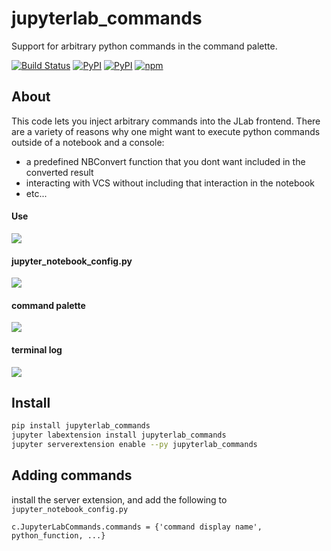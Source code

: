 # jupyterlab_commands
Support for arbitrary python commands in the command palette. 

[![Build Status](https://travis-ci.org/timkpaine/jupyterlab_commands.svg?branch=master)](https://travis-ci.org/timkpaine/jupyterlab_commands)
[![PyPI](https://img.shields.io/pypi/l/jupyterlab_commands.svg)](https://pypi.python.org/pypi/jupyterlab_commands)
[![PyPI](https://img.shields.io/pypi/v/jupyterlab_commands.svg)](https://pypi.python.org/pypi/jupyterlab_commands)
[![npm](https://img.shields.io/npm/v/jupyterlab_commands.svg)](https://www.npmjs.com/package/jupyterlab_commands)



## About
This code lets you inject arbitrary commands into the JLab frontend. There are a variety of reasons why one might want to execute python commands outside of a notebook and a console:

- a predefined NBConvert function that you dont want included in the converted result
- interacting with VCS without including that interaction in the notebook
- etc...


#### Use
![](https://raw.githubusercontent.com/timkpaine/jupyterlab_commands/master/docs/4.gif)

#### jupyter_notebook_config.py
![](https://raw.githubusercontent.com/timkpaine/jupyterlab_commands/master/docs/1.png)

#### command palette
![](https://raw.githubusercontent.com/timkpaine/jupyterlab_commands/master/docs/2.png)

#### terminal log
![](https://raw.githubusercontent.com/timkpaine/jupyterlab_commands/master/docs/3.png)


## Install
```bash
pip install jupyterlab_commands
jupyter labextension install jupyterlab_commands
jupyter serverextension enable --py jupyterlab_commands
```

## Adding commands
install the server extension, and add the following to `jupyter_notebook_config.py`

```python3
c.JupyterLabCommands.commands = {'command display name', python_function, ...}
```
